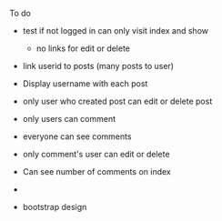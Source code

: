 To do
- test if not logged in can only visit index and show
  - no links for edit or delete
- link userid to posts (many posts to user)
- Display username with each post
- only user who created post can edit or delete post
- only users can comment
- everyone can see comments
- only comment's user can edit or delete
- Can see number of comments on index
- 


- bootstrap design
